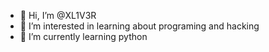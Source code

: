 - 👋 Hi, I’m @XL1V3R
- 👀 I’m interested in learning about programing and hacking
- 🌱 I’m currently learning python

<!---
XL1V3R is a ✨ special ✨ repository because its `README.md` (this file) appears on your GitHub profile.
You can click the Preview link to take a look at your changes.
--->
